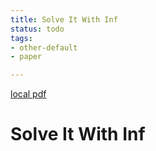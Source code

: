 ```yaml
---
title: Solve It With Inf
status: todo
tags:
- other-default
- paper

---
```


[local pdf](../../../pdfs/solve-it-with-inf.pdf)

# Solve It With Inf
